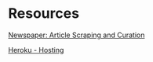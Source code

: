 # Resources

[Newspaper: Article Scraping and Curation](http://newspaper.readthedocs.io/en/latest/)

[Heroku - Hosting](https://www.heroku.com/platform)

